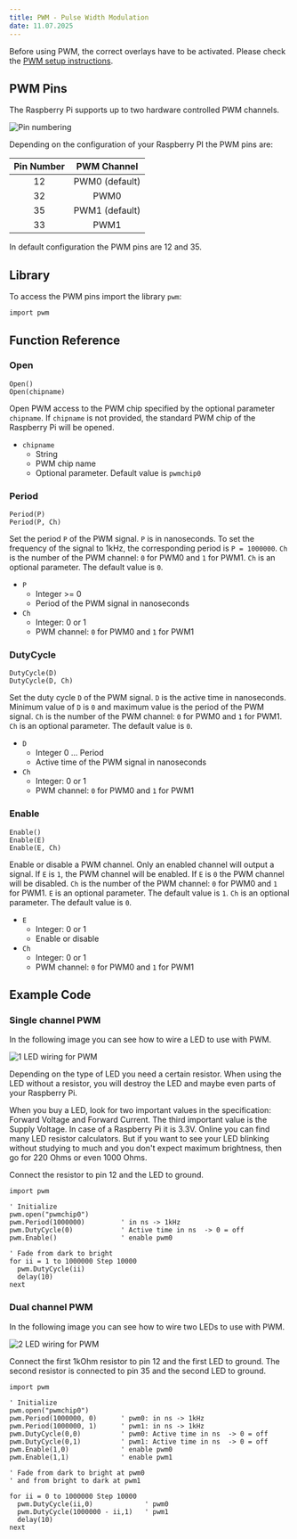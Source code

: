 ```yaml
---
title: PWM - Pulse Width Modulation
date: 11.07.2025
---
```


Before using PWM, the correct overlays have to be activated. Please check the [PWM setup instructions](setup_pwm.html).

## PWM Pins

The Raspberry Pi supports up to two hardware controlled PWM channels.

![Pin numbering](./images/RaspberryPiGPIO.png)

Depending on the configuration of your Raspberry PI the PWM pins are:

| Pin Number | PWM Channel    |
|:----------:|:--------------:|
| 12         | PWM0 (default) |
| 32         | PWM0           |
| 35         | PWM1 (default) |
| 33         | PWM1           |

In default configuration the PWM pins are 12 and 35.



## Library

To access the PWM pins import the library `pwm`:

```SmallBASIC
import pwm
```

## Function Reference

### Open

```
Open()
Open(chipname)
```

Open PWM access to the PWM chip specified by the optional parameter `chipname`.
If `chipname` is not provided, the standard PWM chip of the Raspberry Pi will be
opened.

- `chipname`
  - String
  - PWM chip name
  - Optional parameter. Default value is `pwmchip0`

### Period

```
Period(P)
Period(P, Ch)
```

Set the period `P` of the PWM signal. `P` is in nanoseconds. To set the frequency of
the signal to 1kHz, the corresponding period is `P = 1000000`. `Ch` is the number of the
PWM channel: `0` for PWM0 and `1` for PWM1. `Ch` is an optional parameter. The default value
is `0`.

- `P`
  - Integer >= 0
  - Period of the PWM signal in nanoseconds
- `Ch`
  - Integer: 0 or 1
  - PWM channel: `0` for PWM0 and `1` for PWM1

### DutyCycle

```
DutyCycle(D)
DutyCycle(D, Ch)
```

Set the duty cycle `D` of the PWM signal. `D` is the active time in nanoseconds. Minimum
value of `D` is `0` and maximum value is the period of the PWM signal. `Ch` is the number of the
PWM channel: `0` for PWM0 and `1` for PWM1. `Ch` is an optional parameter. The default value
is `0`.

- `D`
  - Integer 0 ... Period
  - Active time of the PWM signal in nanoseconds
- `Ch`
  - Integer: 0 or 1
  - PWM channel: `0` for PWM0 and `1` for PWM1

### Enable

```
Enable()
Enable(E)
Enable(E, Ch)
```

Enable or disable a PWM channel. Only an enabled channel will output a signal. If `E` is `1`,
the PWM channel will be enabled. If `E` is `0` the PWM channel will be disabled. `Ch` is the number
of the PWM channel: `0` for PWM0 and `1` for PWM1. `E` is an optional parameter. The default
value is `1`. `Ch` is an optional parameter. The default value is `0`.

- `E`
  - Integer: 0 or 1
  - Enable or disable
- `Ch`
  - Integer: 0 or 1
  - PWM channel: `0` for PWM0 and `1` for PWM1

## Example Code

### Single channel PWM

In the following image you can see how to wire a LED to use with PWM.

![1 LED wiring for PWM](./images/pwm_1_ch_wiring.png)

Depending on the type of LED you need a certain resistor. When using the LED without a resistor,
you will destroy the LED and maybe even parts of your Raspberry Pi.

When you buy a LED, look for two important values in the specification: Forward Voltage and Forward Current.
The third important value is the Supply Voltage. In case of a Raspberry Pi it is 3.3V. Online you
can find many LED resistor calculators. But if you want to see your LED blinking without studying to much
and you don't expect maximum brightness, then go for 220 Ohms or even 1000 Ohms.

Connect the resistor to pin 12 and the LED to ground.

```SmallBASIC
import pwm

' Initialize 
pwm.open("pwmchip0")
pwm.Period(1000000)         ' in ns -> 1kHz
pwm.DutyCycle(0)            ' Active time in ns  -> 0 = off
pwm.Enable()                ' enable pwm0

' Fade from dark to bright
for ii = 1 to 1000000 Step 10000
  pwm.DutyCycle(ii)
  delay(10)
next
```

### Dual channel PWM

In the following image you can see how to wire two LEDs to use with PWM.

![2 LED wiring for PWM](./images/pwm_2_ch_wiring.png)

Connect the first 1kOhm resistor to pin 12 and the first LED to ground. The second resistor is connected to
pin 35 and the second LED to ground.

```SmallBASIC
import pwm

' Initialize 
pwm.open("pwmchip0")
pwm.Period(1000000, 0)      ' pwm0: in ns -> 1kHz
pwm.Period(1000000, 1)      ' pwm1: in ns -> 1kHz
pwm.DutyCycle(0,0)          ' pwm0: Active time in ns  -> 0 = off
pwm.DutyCycle(0,1)          ' pwm1: Active time in ns  -> 0 = off
pwm.Enable(1,0)             ' enable pwm0
pwm.Enable(1,1)             ' enable pwm1

' Fade from dark to bright at pwm0
' and from bright to dark at pwm1

for ii = 0 to 1000000 Step 10000
  pwm.DutyCycle(ii,0)             ' pwm0  
  pwm.DutyCycle(1000000 - ii,1)   ' pwm1
  delay(10)
next
```